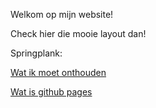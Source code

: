 Welkom op mijn website!

Check hier die mooie layout dan!

Springplank:

[Wat ik moet onthouden](https://bartfennema.github.io/remember.html) 

[Wat is github pages](https://bartfennema.github.io/readme.html)

